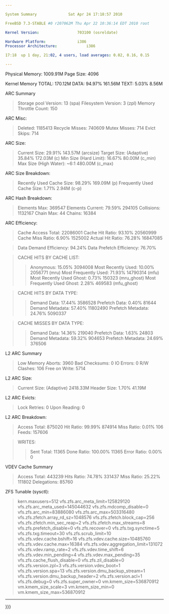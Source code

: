 ```yaml
---

System Summary				Sat Apr 24 17:18:57 2010

FreeBSD 7.3-STABLE #0 r207062M Thu Apr 22 10:36:14 EDT 2010 root

Kernel Version:					703100 (osreldate)

Hardware Platform:				i386
Processor Architecture:				i386

17:18  up 1 day, 21:02, 4 users, load averages: 0.02, 0.16, 0.15

---
```



Physical Memory:				1009.91M
Page Size:					4096

Kernel Memory
TOTAL:						170.12M
DATA:					94.97%	161.56M
TEXT:					5.03%	8.56M

ARC Summary
> Storage pool Version:			13 (spa)
> Filesystem Version:			3 (zpl)
> Memory Throttle Count:			150

ARC Misc:
> Deleted:				1185413
> Recycle Misses:				740609
> Mutex Misses:				714
> Evict Skips:				714

ARC Size:
> Current Size:			29.91%	143.57M (arcsize)
> Target Size: (Adaptive)		35.84%	172.03M (c)
> Min Size (Hard Limit):		16.67%	80.00M (c\_min)
> Max Size (High Water):		~6:1	480.00M (c\_max)

ARC Size Breakdown:
> Recently Used Cache Size:	98.29%	169.09M (p)
> Frequently Used Cache Size:	1.71%	2.94M (c-p)

ARC Hash Breakdown:
> Elements Max:				369547
> Elements Current:		79.59%	294105
> Collisions:				1132167
> Chain Max:				44
> Chains:					16384

ARC Efficiency:
> Cache Access Total:			22086001
> Cache Hit Ratio:		93.10%	20560999
> Cache Miss Ratio:		6.90%	1525002
> Actual Hit Ratio:		76.28%	16847085

> Data Demand Efficiency:		94.24%
> Data Prefetch Efficiency:	76.70%

> CACHE HITS BY CACHE LIST:
> > Anonymous:			15.05%	3094008
> > Most Recently Used:		10.00%	2056771 (mru)
> > Most Frequently Used:		71.93%	14790314 (mfu)
> > Most Recently Used Ghost:	0.73%	150323 (mru\_ghost)
> > Most Frequently Used Ghost:	2.28%	469583 (mfu\_ghost)


> CACHE HITS BY DATA TYPE:
> > Demand Data:			17.44%	3586528
> > Prefetch Data:		0.40%	81644
> > Demand Metadata:		57.40%	11802490
> > Prefetch Metadata:		24.76%	5090337


> CACHE MISSES BY DATA TYPE:
> > Demand Data:			14.36%	219040
> > Prefetch Data:		1.63%	24803
> > Demand Metadata:		59.32%	904653
> > Prefetch Metadata:		24.69%	376506

L2 ARC Summary

> Low Memory Aborts:			3960
> Bad Checksums:				0
> IO Errors:				0
> R/W Clashes:				106
> Free on Write:				5714

L2 ARC Size:
> Current Size: (Adaptive)		2418.33M
> Header Size:			1.70%	41.19M

L2 ARC Evicts:
> Lock Retries:				0
> Upon Reading:				0

L2 ARC Breakdown:
> Access Total:				875020
> Hit Ratio:			99.99%	874914
> Miss Ratio:			0.01%	106
> Feeds:					157606

> WRITES:
> > Sent Total:				11365
> > Done Ratio:			100.00%	11365
> > Error Ratio:			0.00%	0

VDEV Cache Summary

> Access Total:				443239
> Hits Ratio:			74.78%	331437
> Miss Ratio:			25.22%	111802
> Delegations:				85760

ZFS Tunable (sysctl):
> kern.maxusers=512
> vfs.zfs.arc\_meta\_limit=125829120
> vfs.zfs.arc\_meta\_used=145044632
> vfs.zfs.mdcomp\_disable=0
> vfs.zfs.arc\_min=83886080
> vfs.zfs.arc\_max=503316480
> vfs.zfs.zfetch.array\_rd\_sz=1048576
> vfs.zfs.zfetch.block\_cap=256
> vfs.zfs.zfetch.min\_sec\_reap=2
> vfs.zfs.zfetch.max\_streams=8
> vfs.zfs.prefetch\_disable=0
> vfs.zfs.recover=0
> vfs.zfs.txg.synctime=5
> vfs.zfs.txg.timeout=30
> vfs.zfs.scrub\_limit=10
> vfs.zfs.vdev.cache.bshift=16
> vfs.zfs.vdev.cache.size=10485760
> vfs.zfs.vdev.cache.max=16384
> vfs.zfs.vdev.aggregation\_limit=131072
> vfs.zfs.vdev.ramp\_rate=2
> vfs.zfs.vdev.time\_shift=6
> vfs.zfs.vdev.min\_pending=4
> vfs.zfs.vdev.max\_pending=35
> vfs.zfs.cache\_flush\_disable=0
> vfs.zfs.zil\_disable=0
> vfs.zfs.version.zpl=3
> vfs.zfs.version.vdev\_boot=1
> vfs.zfs.version.spa=13
> vfs.zfs.version.dmu\_backup\_stream=1
> vfs.zfs.version.dmu\_backup\_header=2
> vfs.zfs.version.acl=1
> vfs.zfs.debug=0
> vfs.zfs.super\_owner=0
> vm.kmem\_size=536870912
> vm.kmem\_size\_scale=3
> vm.kmem\_size\_min=0
> vm.kmem\_size\_max=536870912

---
}}}
```
